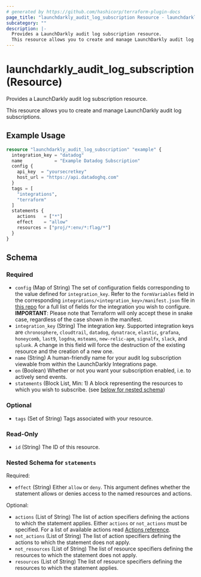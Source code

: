```yaml
---
# generated by https://github.com/hashicorp/terraform-plugin-docs
page_title: "launchdarkly_audit_log_subscription Resource - launchdarkly"
subcategory: ""
description: |-
  Provides a LaunchDarkly audit log subscription resource.
  This resource allows you to create and manage LaunchDarkly audit log subscriptions.
---
```


# launchdarkly_audit_log_subscription (Resource)

Provides a LaunchDarkly audit log subscription resource.

This resource allows you to create and manage LaunchDarkly audit log subscriptions.

## Example Usage

```terraform
resource "launchdarkly_audit_log_subscription" "example" {
  integration_key = "datadog"
  name            = "Example Datadog Subscription"
  config {
    api_key  = "yoursecretkey"
    host_url = "https://api.datadoghq.com"
  }
  tags = [
    "integrations",
    "terraform"
  ]
  statements {
    actions   = ["*"]
    effect    = "allow"
    resources = ["proj/*:env/*:flag/*"]
  }
}
```

<!-- schema generated by tfplugindocs -->
## Schema

### Required

- `config` (Map of String) The set of configuration fields corresponding to the value defined for `integration_key`. Refer to the `formVariables` field in the corresponding `integrations/<integration_key>/manifest.json` file in [this repo](https://github.com/launchdarkly/integration-framework/tree/master/integrations) for a full list of fields for the integration you wish to configure. **IMPORTANT**: Please note that Terraform will only accept these in snake case, regardless of the case shown in the manifest.
- `integration_key` (String) The integration key. Supported integration keys are `chronosphere`, `cloudtrail`, `datadog`, `dynatrace`, `elastic`, `grafana`, `honeycomb`, `last9`, `logdna`, `msteams`, `new-relic-apm`, `signalfx`, `slack`, and `splunk`. A change in this field will force the destruction of the existing resource and the creation of a new one.
- `name` (String) A human-friendly name for your audit log subscription viewable from within the LaunchDarkly Integrations page.
- `on` (Boolean) Whether or not you want your subscription enabled, i.e. to actively send events.
- `statements` (Block List, Min: 1) A block representing the resources to which you wish to subscribe. (see [below for nested schema](#nestedblock--statements))

### Optional

- `tags` (Set of String) Tags associated with your resource.

### Read-Only

- `id` (String) The ID of this resource.

<a id="nestedblock--statements"></a>
### Nested Schema for `statements`

Required:

- `effect` (String) Either `allow` or `deny`. This argument defines whether the statement allows or denies access to the named resources and actions.

Optional:

- `actions` (List of String) The list of action specifiers defining the actions to which the statement applies.
Either `actions` or `not_actions` must be specified. For a list of available actions read [Actions reference](https://docs.launchdarkly.com/home/account-security/custom-roles/actions#actions-reference).
- `not_actions` (List of String) The list of action specifiers defining the actions to which the statement does not apply.
- `not_resources` (List of String) The list of resource specifiers defining the resources to which the statement does not apply.
- `resources` (List of String) The list of resource specifiers defining the resources to which the statement applies.
